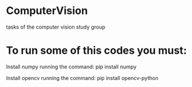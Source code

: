 # ComputerVision
tasks of the computer vision study group

<h1>To run some of this codes you must: </h1>
<p>Install numpy running the command: pip install numpy</p>
<p>Install opencv running the command: pip install opencv-python</p>